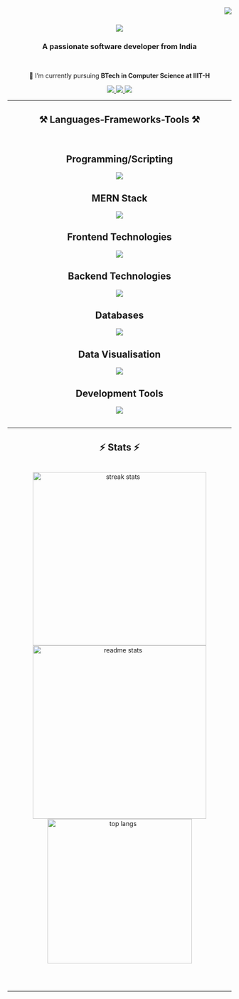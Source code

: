 <img align="right" src="https://visitor-badge.laobi.icu/badge?page_id=MohakSomani.MohakSomani" />

<h1 align="center">
    <img src="https://readme-typing-svg.herokuapp.com/?font=Righteous&size=35&center=true&vCenter=true&width=500&height=70&duration=4000&lines=Hi+There!+👋;+I'm+Mohak+Somani!;" />
</h1>

<h3 align="center">A passionate software developer from India</h3>

<br/>

<div align="center">
  
 🌱 I’m currently pursuing **BTech in Computer Science at IIIT-H**

</div>
 
<div align="center"> 
  <a href="mailto:mohaksomani@gmail.com">
    <img src="https://img.shields.io/badge/Gmail-333333?style=for-the-badge&logo=gmail&logoColor=red" />
  </a>
  <a href="https://linkedin.com/in/mohak-somani" target="_blank">
    <img src="https://img.shields.io/badge/LinkedIn-0077B5?style=for-the-badge&logo=linkedin&logoColor=white" target="_blank" />
  </a>
  <a href="https://mohaksomani.github.io/MohakSomani/" target="_blank">
    <img src="https://img.shields.io/badge/Portfolio-333333?style=for-the-badge&logo=portfolio&logoColor=blue" target="_blank" />
  </a>
</div>

 <hr/>
 
<h2 align="center">⚒️ Languages-Frameworks-Tools ⚒️</h2>
<br/>
<h2 align="center">Programming/Scripting</h2>
<div align="center">
    <img src="https://skillicons.dev/icons?i=c,cpp,py,js,bash" />
</div>
<h2 align="center">MERN Stack</h2>
<div align="center">
    <img src="https://skillicons.dev/icons?i=mongo,express,react,nodejs" />
</div>
<h2 align="center">Frontend Technologies</h2>
<div align="center">
    <img src="https://skillicons.dev/icons?i=flutter,react,html,css" />
</div>
<h2 align="center">Backend Technologies</h2>
<div align="center">
    <img src="https://skillicons.dev/icons?i=nodejs,express" />
</div>
<h2 align="center">Databases</h2>
<div align="center">
    <img src="https://skillicons.dev/icons?i=mongo,mysql,firebase" />
</div>
<h2 align="center">Data Visualisation</h2>
<div align="center">
    <img src="https://skillicons.dev/icons?i=d3" />
</div>
<h2 align="center">Development Tools</h2>
<div align="center">
    <img src="https://skillicons.dev/icons?i=postman,androidstudio,git,vscode" />
</div>

<br/>

<hr/>

<h2 align="center">⚡ Stats ⚡</h2>
<br>
<div align=center>
  <img width=390 src="https://github-readme-streak-stats-salesp07.vercel.app/?user=MohakSomani&count_private=true&theme=react&border_radius=10" alt="streak stats"/>
  <img width=390 src="https://github-readme-stats-salesp07.vercel.app/api?username=MohakSomani&count_private=true&show_icons=true&theme=react&rank_icon=github&border_radius=10" alt="readme stats" />
  <br/>
  <img width=325 align="center" src="https://github-readme-stats-salesp07.vercel.app/api/top-langs/?username=MohakSomani&hide=HTML&langs_count=8&layout=compact&theme=react&border_radius=10&size_weight=0.5&count_weight=0.5&exclude_repo=github-readme-stats" alt="top langs" />
</div>

<br/><br/>

<hr/>

<br/>
